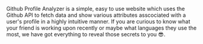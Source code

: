 Github Profile Analyzer is a simple, easy to use website which uses the Github API to fetch data and show various attributes asscociated with a user's profile in a highly intuitive manner.
If you are curious to know what your friend is working upon recently or maybe what languages they use the most, we have got everything to reveal those secrets to you 😎.
